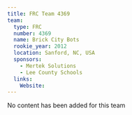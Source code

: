 ```yaml
---
title: FRC Team 4369
team:
  type: FRC
  number: 4369
  name: Brick City Bots
  rookie_year: 2012
  location: Sanford, NC, USA
  sponsors:
    - Mertek Solutions
    - Lee County Schools
  links:
    Website: 
---
```

No content has been added for this team